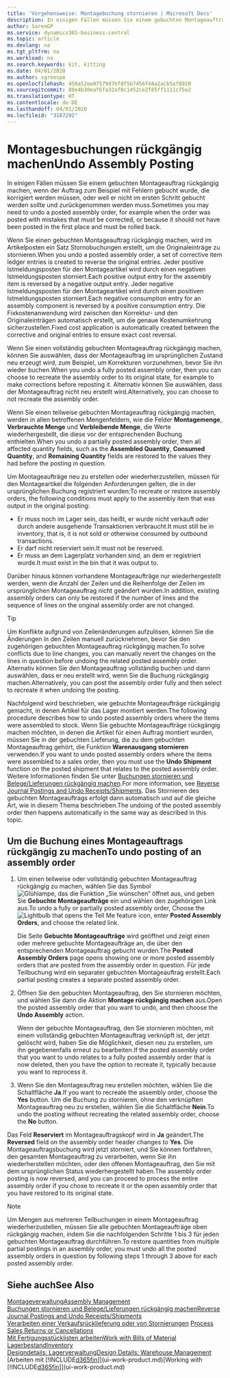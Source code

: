 ```yaml
---
title: 'Vorgehensweise: Montagebuchung stornieren | Microsoft Docs'
description: In einigen Fällen müssen Sie einem gebuchten Montageauftrag rückgängig machen, wenn der Auftrag zum Beispiel mit Fehlern gebucht wurde, die korrigiert werden müssen, oder weil er nicht im ersten Schritt gebucht werden sollte und zurückgenommen werden muss.
author: SorenGP
ms.service: dynamics365-business-central
ms.topic: article
ms.devlang: na
ms.tgt_pltfrm: na
ms.workload: na
ms.search.keywords: kit, kitting
ms.date: 04/01/2020
ms.author: sgroespe
ms.openlocfilehash: 450a52ee07579d7bf8f5b7456f44a2acb5af8920
ms.sourcegitcommit: 88e4b30eaf6fa32af0c1452ce2f85ff1111c75e2
ms.translationtype: HT
ms.contentlocale: de-DE
ms.lasthandoff: 04/01/2020
ms.locfileid: "3187292"
---
```

# <a name="undo-assembly-posting"></a><span data-ttu-id="dce31-103">Montagesbuchungen rückgängig machen</span><span class="sxs-lookup"><span data-stu-id="dce31-103">Undo Assembly Posting</span></span>
<span data-ttu-id="dce31-104">In einigen Fällen müssen Sie einem gebuchten Montageauftrag rückgängig machen, wenn der Auftrag zum Beispiel mit Fehlern gebucht wurde, die korrigiert werden müssen, oder weil er nicht im ersten Schritt gebucht werden sollte und zurückgenommen werden muss.</span><span class="sxs-lookup"><span data-stu-id="dce31-104">Sometimes you may need to undo a posted assembly order, for example when the order was posted with mistakes that must be corrected, or because it should not have been posted in the first place and must be rolled back.</span></span>

<span data-ttu-id="dce31-105">Wenn Sie einen gebuchten Montageauftrag rückgängig machen, wird im Artikelposten ein Satz Stornobuchungen erstellt, um die Originaleinträge zu stornieren.</span><span class="sxs-lookup"><span data-stu-id="dce31-105">When you undo a posted assembly order, a set of corrective item ledger entries is created to reverse the original entries.</span></span> <span data-ttu-id="dce31-106">Jeder positive Istmeldungsposten für den Montageartikel wird durch einen negativen Istmeldungsposten storniert.</span><span class="sxs-lookup"><span data-stu-id="dce31-106">Each positive output entry for the assembly item is reversed by a negative output entry.</span></span> <span data-ttu-id="dce31-107">Jeder negative Istmeldungsposten für den Montageartikel wird durch einen positiven Istmeldungsposten storniert.</span><span class="sxs-lookup"><span data-stu-id="dce31-107">Each negative consumption entry for an assembly component is reversed by a positive consumption entry.</span></span> <span data-ttu-id="dce31-108">Die Fixkostenanwendung wird zwischen den Korrektur- und den Originaleinträgen automatisch erstellt, um die genaue Kostenumkehrung sicherzustellen.</span><span class="sxs-lookup"><span data-stu-id="dce31-108">Fixed cost application is automatically created between the corrective and original entries to ensure exact cost reversal.</span></span>  

<span data-ttu-id="dce31-109">Wenn Sie einen vollständig gebuchten Montageauftrag rückgängig machen, können Sie auswählen, dass der Montageauftrag im ursprünglichen Zustand neu erzeugt wird, zum Beispiel, um Korrekturen vorzunehmen, bevor Sie ihn wieder buchen.</span><span class="sxs-lookup"><span data-stu-id="dce31-109">When you undo a fully posted assembly order, then you can choose to recreate the assembly order to its original state, for example to make corrections before reposting it.</span></span> <span data-ttu-id="dce31-110">Alternativ können Sie auswählen, dass der Montageauftrag nicht neu erstellt wird.</span><span class="sxs-lookup"><span data-stu-id="dce31-110">Alternatively, you can choose to not recreate the assembly order.</span></span>  

<span data-ttu-id="dce31-111">Wenn Sie einen teilweise gebuchten Montageauftrag rückgängig machen, werden in allen betroffenen Mengenfeldern, wie die Felder **Montagemenge**, **Verbrauchte Menge** und **Verbleibende Menge**, die Werte wiederhergestellt, die diese vor der entsprechenden Buchung enthielten.</span><span class="sxs-lookup"><span data-stu-id="dce31-111">When you undo a partially posted assembly order, then all affected quantity fields, such as the **Assembled Quantity**, **Consumed Quantity**, and **Remaining Quantity** fields are restored to the values they had before the posting in question.</span></span>  

<span data-ttu-id="dce31-112">Um Montageaufträge neu zu erstellen oder wiederherzustellen, müssen für den Montageartikel die folgenden Anforderungen gelten, die in der ursprünglichen Buchung registriert wurden:</span><span class="sxs-lookup"><span data-stu-id="dce31-112">To recreate or restore assembly orders, the following conditions must apply to the assembly item that was output in the original posting:</span></span>  

-   <span data-ttu-id="dce31-113">Er muss noch im Lager sein, das heißt, er wurde nicht verkauft oder durch andere ausgehende Transaktionen verbraucht.</span><span class="sxs-lookup"><span data-stu-id="dce31-113">It must still be in inventory, that is, it is not sold or otherwise consumed by outbound transactions.</span></span>  
-   <span data-ttu-id="dce31-114">Er darf nicht reserviert sein.</span><span class="sxs-lookup"><span data-stu-id="dce31-114">It must not be reserved.</span></span>  
-   <span data-ttu-id="dce31-115">Er muss an dem Lagerplatz vorhanden sind, an dem er registriert wurde.</span><span class="sxs-lookup"><span data-stu-id="dce31-115">It must exist in the bin that it was output to.</span></span>  

<span data-ttu-id="dce31-116">Darüber hinaus können vorhandene Montageaufträge nur wiederhergestellt werden, wenn die Anzahl der Zeilen und die Reihenfolge der Zeilen im ursprünglichen Montageauftrag nicht geändert wurden.</span><span class="sxs-lookup"><span data-stu-id="dce31-116">In addition, existing assembly orders can only be restored if the number of lines and the sequence of lines on the original assembly order are not changed.</span></span>  

> [!TIP]  
>  <span data-ttu-id="dce31-117">Um Konflikte aufgrund von Zeilenänderungen aufzulösen, können Sie die Änderungen in den Zeilen manuell zurücknehmen, bevor Sie den zugehörigen gebuchten Montageauftrag rückgängig machen.</span><span class="sxs-lookup"><span data-stu-id="dce31-117">To solve conflicts due to line changes, you can manually revert the changes on the lines in question before undoing the related posted assembly order.</span></span> <span data-ttu-id="dce31-118">Alternativ können Sie den Montageauftrag vollständig buchen und dann auswählen, dass er neu erstellt wird, wenn Sie die Buchung rückgängig machen.</span><span class="sxs-lookup"><span data-stu-id="dce31-118">Alternatively, you can post the assembly order fully and then select to recreate it when undoing the posting.</span></span>  

<span data-ttu-id="dce31-119">Nachfolgend wird beschrieben, wie gebuchte Montageaufträge rückgängig gemacht, in denen Artikel für das Lager montiert werden.</span><span class="sxs-lookup"><span data-stu-id="dce31-119">The following procedure describes how to undo posted assembly orders where the items were assembled to stock.</span></span> <span data-ttu-id="dce31-120">Wenn Sie gebuchte Montageaufträge rückgängig machen möchten, in denen die Artikel für einen Auftrag montiert wurden, müssen Sie in der gebuchten Lieferung, die zu dem gebuchten Montageauftrag gehört, die Funktion **Warenausgang stornieren** verwenden.</span><span class="sxs-lookup"><span data-stu-id="dce31-120">If you want to undo posted assembly orders where the items were assembled to a sales order, then you must use the **Undo Shipment** function on the posted shipment that relates to the posted assembly order.</span></span> <span data-ttu-id="dce31-121">Weitere Informationen finden Sie unter [Buchungen stornieren und Belege/Lieferungen rückgängig machen](finance-how-reverse-journal-posting.md).</span><span class="sxs-lookup"><span data-stu-id="dce31-121">For more information, see [Reverse Journal Postings and Undo Receipts/Shipments](finance-how-reverse-journal-posting.md).</span></span> <span data-ttu-id="dce31-122">Das Stornieren des gebuchten Montageauftrags erfolgt dann automatisch und auf die gleiche Art, wie in diesem Thema beschrieben.</span><span class="sxs-lookup"><span data-stu-id="dce31-122">The undoing of the posted assembly order then happens automatically in the same way as described in this topic.</span></span>  

## <a name="to-undo-posting-of-an-assembly-order"></a><span data-ttu-id="dce31-123">Um die Buchung eines Montageauftrags rückgängig zu machen</span><span class="sxs-lookup"><span data-stu-id="dce31-123">To undo posting of an assembly order</span></span>  
1.  <span data-ttu-id="dce31-124">Um einen teilweise oder vollständig gebuchten Montageauftrag rückgängig zu machen, wählen Sie das Symbol ![Glühlampe, das die Funktion „Sie wünschen“ öffnet](media/ui-search/search_small.png "Was möchten Sie tun?") aus, und geben Sie **Gebuchte Montageaufträge** ein und wählen den zugehörigen Link aus.</span><span class="sxs-lookup"><span data-stu-id="dce31-124">To undo a fully or partially posted assembly order, Choose the ![Lightbulb that opens the Tell Me feature](media/ui-search/search_small.png "Tell me what you want to do") icon, enter **Posted Assembly Orders**, and choose the related link.</span></span>  

    <span data-ttu-id="dce31-125">Die Seite **Gebuchte Montageaufträge** wird geöffnet und zeigt einen oder mehrere gebuchte Montageaufträge an, die über den entsprechenden Montageauftrag gebucht wurden.</span><span class="sxs-lookup"><span data-stu-id="dce31-125">The **Posted Assembly Orders** page opens showing one or more posted assembly orders that are posted from the assembly order in question.</span></span> <span data-ttu-id="dce31-126">Für jede Teilbuchung wird ein separater gebuchten Montageauftrag erstellt.</span><span class="sxs-lookup"><span data-stu-id="dce31-126">Each partial posting creates a separate posted assembly order.</span></span>  
2.  <span data-ttu-id="dce31-127">Öffnen Sie den gebuchten Montageauftrag, den Sie stornieren möchten, und wählen Sie dann die Aktion **Montage rückgängig machen** aus.</span><span class="sxs-lookup"><span data-stu-id="dce31-127">Open the posted assembly order that you want to undo, and then choose the **Undo Assembly** action.</span></span>  

    <span data-ttu-id="dce31-128">Wenn der gebuchte Montageauftrag, den Sie stornieren möchten, mit einem vollständig gebuchten Montageauftrag verknüpft ist, der jetzt gelöscht wird, haben Sie die Möglichkeit, diesen neu zu erstellen, um ihn gegebenenfalls erneut zu bearbeiten.</span><span class="sxs-lookup"><span data-stu-id="dce31-128">If the posted assembly order that you want to undo relates to a fully posted assembly order that is now deleted, then you have the option to recreate it, typically because you want to reprocess it.</span></span>  
3.  <span data-ttu-id="dce31-129">Wenn Sie den Montageauftrag neu erstellen möchten, wählen Sie die Schaltfläche **Ja**.</span><span class="sxs-lookup"><span data-stu-id="dce31-129">If you want to recreate the assembly order, choose the **Yes** button.</span></span> <span data-ttu-id="dce31-130">Um die Buchung zu stornieren, ohne den verknüpften Montageauftrag neu zu erstellen, wählen Sie die Schaltfläche **Nein**.</span><span class="sxs-lookup"><span data-stu-id="dce31-130">To undo the posting without recreating the related assembly order, choose the **No** button.</span></span>  

<span data-ttu-id="dce31-131">Das Feld **Reserviert** im Montageauftragskopf wird in **Ja** geändert.</span><span class="sxs-lookup"><span data-stu-id="dce31-131">The **Reversed** field on the assembly order header changes to **Yes**.</span></span> <span data-ttu-id="dce31-132">Die Montageauftragsbuchung wird jetzt storniert, und Sie können fortfahren, den gesamten Montageauftrag zu verarbeiten, wenn Sie ihn wiederherstellen möchten, oder den offenen Montageauftrag, den Sie mit dem ursprünglichen Status wiederhergestellt haben.</span><span class="sxs-lookup"><span data-stu-id="dce31-132">The assembly order posting is now reversed, and you can proceed to process the entire assembly order if you chose to recreate it or the open assembly order that you have restored to its original state.</span></span>  

> [!NOTE]  
>  <span data-ttu-id="dce31-133">Um Mengen aus mehreren Teilbuchungen in einem Montageauftrag wiederherzustellen, müssen Sie alle gebuchten Montageaufträge oben rückgängig machen, indem Sie die nachfolgenden Schritte 1 bis 3 für jeden gebuchten Montageauftrag durchführen.</span><span class="sxs-lookup"><span data-stu-id="dce31-133">To restore quantities from multiple partial postings in an assembly order, you must undo all the posted assembly orders in question by following steps 1 through 3 above for each posted assembly order.</span></span>  

## <a name="see-also"></a><span data-ttu-id="dce31-134">Siehe auch</span><span class="sxs-lookup"><span data-stu-id="dce31-134">See Also</span></span>  
[<span data-ttu-id="dce31-135">Montageverwaltung</span><span class="sxs-lookup"><span data-stu-id="dce31-135">Assembly Management</span></span>](assembly-assemble-items.md)  
[<span data-ttu-id="dce31-136">Buchungen stornieren und Belege/Lieferungen rückgängig machen</span><span class="sxs-lookup"><span data-stu-id="dce31-136">Reverse Journal Postings and Undo Receipts/Shipments</span></span>](finance-how-reverse-journal-posting.md)  
<span data-ttu-id="dce31-137">[Verarbeiten einer Verkaufsrücklieferung oder von Stornierungen](sales-how-process-sales-returns-cancellations.md)  </span><span class="sxs-lookup"><span data-stu-id="dce31-137">[Process Sales Returns or Cancellations](sales-how-process-sales-returns-cancellations.md)  </span></span>  
[<span data-ttu-id="dce31-138">Mit Fertigungsstücklisten arbeiten</span><span class="sxs-lookup"><span data-stu-id="dce31-138">Work with Bills of Material</span></span>](inventory-how-work-BOMs.md)  
[<span data-ttu-id="dce31-139">Lagerbestand</span><span class="sxs-lookup"><span data-stu-id="dce31-139">Inventory</span></span>](inventory-manage-inventory.md)  
[<span data-ttu-id="dce31-140">Designdetails: Lagerverwaltung</span><span class="sxs-lookup"><span data-stu-id="dce31-140">Design Details: Warehouse Management</span></span>](design-details-warehouse-management.md)  
<span data-ttu-id="dce31-141">[Arbeiten mit [!INCLUDE[d365fin](includes/d365fin_md.md)]](ui-work-product.md)</span><span class="sxs-lookup"><span data-stu-id="dce31-141">[Working with [!INCLUDE[d365fin](includes/d365fin_md.md)]](ui-work-product.md)</span></span>
